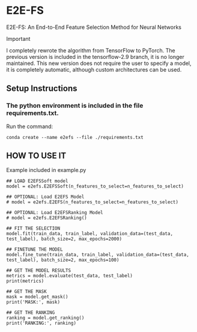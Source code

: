 # E2E-FS
E2E-FS: An End-to-End Feature Selection Method for Neural Networks

> [!IMPORTANT]
> I completely rewrote the algorithm from TensorFlow to PyTorch. The previous version is included in the tensorflow-2.9 branch, it is no longer maintained.
> This new version does not require the user to specify a model, it is completely automatic, although custom architectures can be used.

## Setup Instructions

### The python environment is included in the file requirements.txt.
Run the command:
 
    conda create --name e2efs --file ./requirements.txt

## HOW TO USE IT
Example included in example.py    

    ## LOAD E2EFSSoft model
    model = e2efs.E2EFSSoft(n_features_to_select=n_features_to_select)

    ## OPTIONAL: Load E2EFS Model
    # model = e2efs.E2EFS(n_features_to_select=n_features_to_select)

    ## OPTIONAL: Load E2EFSRanking Model
    # model = e2efs.E2EFSRanking()

    ## FIT THE SELECTION
    model.fit(train_data, train_label, validation_data=(test_data, test_label), batch_size=2, max_epochs=2000)

    ## FINETUNE THE MODEL
    model.fine_tune(train_data, train_label, validation_data=(test_data, test_label), batch_size=2, max_epochs=100)

    ## GET THE MODEL RESULTS
    metrics = model.evaluate(test_data, test_label)
    print(metrics)

    ## GET THE MASK
    mask = model.get_mask()
    print('MASK:', mask)

    ## GET THE RANKING
    ranking = model.get_ranking()
    print('RANKING:', ranking)